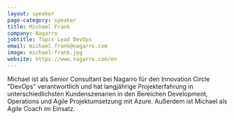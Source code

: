 ```yaml
---
layout: speaker
page-category: speaker
title: Michael Frank
company: Nagarro
jobtitle: Topic Lead DevOps
email: michael.frank@nagarro.com
image: michael-frank.jpg
website: https://www.nagarro.com/en
---
```


Michael ist als Senior Consultant bei Nagarro für den Innovation Circle "DevOps" verantwortlich und hat langjährige Projekterfahrung in unterschiedlichsten Kundenszenarien in den Bereichen Development, Operations und Agile Projektumsetzung mit Azure. Außerdem ist Michael als Agile Coach im Einsatz.